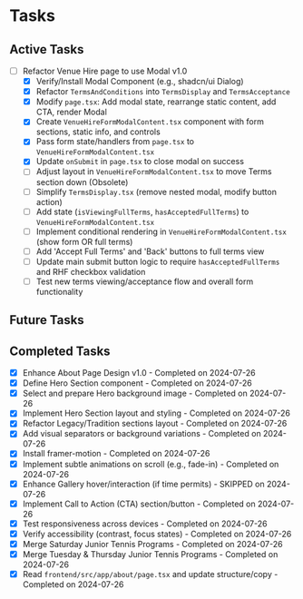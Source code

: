 # Tasks

## Active Tasks

- [ ] Refactor Venue Hire page to use Modal v1.0
  - [x] Verify/Install Modal Component (e.g., shadcn/ui Dialog)
  - [x] Refactor `TermsAndConditions` into `TermsDisplay` and `TermsAcceptance`
  - [x] Modify `page.tsx`: Add modal state, rearrange static content, add CTA, render Modal
  - [x] Create `VenueHireFormModalContent.tsx` component with form sections, static info, and controls
  - [x] Pass form state/handlers from `page.tsx` to `VenueHireFormModalContent.tsx`
  - [x] Update `onSubmit` in `page.tsx` to close modal on success
  - [ ] Adjust layout in `VenueHireFormModalContent.tsx` to move Terms section down (Obsolete)
  - [ ] Simplify `TermsDisplay.tsx` (remove nested modal, modify button action)
  - [ ] Add state (`isViewingFullTerms`, `hasAcceptedFullTerms`) to `VenueHireFormModalContent.tsx`
  - [ ] Implement conditional rendering in `VenueHireFormModalContent.tsx` (show form OR full terms)
  - [ ] Add 'Accept Full Terms' and 'Back' buttons to full terms view
  - [ ] Update main submit button logic to require `hasAcceptedFullTerms` and RHF checkbox validation
  - [ ] Test new terms viewing/acceptance flow and overall form functionality

## Future Tasks

## Completed Tasks

- [x] Enhance About Page Design v1.0 - Completed on 2024-07-26
- [x] Define Hero Section component - Completed on 2024-07-26
- [x] Select and prepare Hero background image - Completed on 2024-07-26
- [x] Implement Hero Section layout and styling - Completed on 2024-07-26
- [x] Refactor Legacy/Tradition sections layout - Completed on 2024-07-26
- [x] Add visual separators or background variations - Completed on 2024-07-26
- [x] Install framer-motion - Completed on 2024-07-26
- [x] Implement subtle animations on scroll (e.g., fade-in) - Completed on 2024-07-26
- [x] Enhance Gallery hover/interaction (if time permits) - SKIPPED on 2024-07-26
- [x] Implement Call to Action (CTA) section/button - Completed on 2024-07-26
- [x] Test responsiveness across devices - Completed on 2024-07-26
- [x] Verify accessibility (contrast, focus states) - Completed on 2024-07-26
- [x] Merge Saturday Junior Tennis Programs - Completed on 2024-07-26
- [x] Merge Tuesday & Thursday Junior Tennis Programs - Completed on 2024-07-26
- [x] Read `frontend/src/app/about/page.tsx` and update structure/copy - Completed on 2024-07-26
